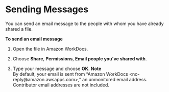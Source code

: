 # Sending Messages<a name="client_message"></a>

You can send an email message to the people with whom you have already shared a file\.

**To send an email message**

1. Open the file in Amazon WorkDocs\.

1. Choose **Share**, **Permissions**, **Email people you've shared with**\. 

1. Type your message and choose **OK**\.
**Note**  
By default, your email is sent from “Amazon WorkDocs <no\-reply@amazon\.awsapps\.com>,” an unmonitored email address\. Contributor email addresses are not included\.